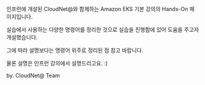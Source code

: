 인프런에 개설된 CloudNet@와 함께하는 Amazon EKS 기본 강의의 Hands-On 페이지입니다.

실습에서 사용하는 다양한 명령어를 정리한 것으로 실습을 진행함에 있어 도움을 주고자 개설했습니다.

그에 따라 설명보다는 명령어 위주로 정리된 점 참고 바랍니다.

물론 설명은 인프런 강의에서 설명드리고요. :)

by. CloudNet@ Team
